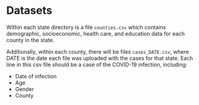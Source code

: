 # Datasets

Within each state directory is a file `counties.csv` which contains demographic, socioeconomic,
health care, and education data for each county in the state.

Additionally, within each county, there will be files `cases_DATE.csv`, where DATE is the date each
file was uploaded with the cases for that state. Each line in this csv file should be a case of the
COVID-19 infection, including:
* Date of infection
* Age
* Gender
* County
